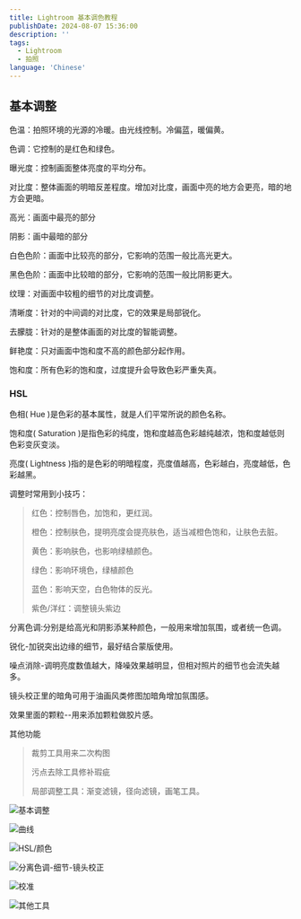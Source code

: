 ```yaml
---
title: Lightroom 基本调色教程
publishDate: 2024-08-07 15:36:00
description: ''
tags:
  - Lightroom
  - 拍照
language: 'Chinese'
---
```



## 基本调整

色温：拍照环境的光源的冷暖。由光线控制。冷偏蓝，暖偏黄。

色调：它控制的是红色和绿色。

曝光度：控制画面整体亮度的平均分布。

对比度：整体画面的明暗反差程度。增加对比度，画面中亮的地方会更亮，暗的地方会更暗。

高光：画面中最亮的部分

阴影：画中最暗的部分

白色色阶：画面中比较亮的部分，它影响的范围一般比高光更大。

黑色色阶：画面中比较暗的部分，它影响的范围一般比阴影更大。

纹理：对画面中较粗的细节的对比度调整。

清晰度：针对的中间调的对比度，它的效果是局部锐化。

去朦胧：针对的是整体画面的对比度的智能调整。

鲜艳度：只对画面中饱和度不高的颜色部分起作用。

饱和度：所有色彩的饱和度，过度提升会导致色彩严重失真。

### HSL

色相( Hue )是色彩的基本属性，就是人们平常所说的颜色名称。

饱和度( Saturation )是指色彩的纯度，饱和度越高色彩越纯越浓，饱和度越低则色彩变灰变淡。

亮度( Lightness )指的是色彩的明暗程度，亮度值越高，色彩越白，亮度越低，色彩越黑。

调整时常用到小技巧：

> 红色：控制唇色，加饱和，更红润。
> 
> 
> 橙色：控制肤色，提明亮度会提亮肤色，适当减橙色饱和，让肤色去脏。
> 
> 黄色：影响肤色，也影响绿植颜色。
> 
> 绿色：影响环境色，绿植颜色
> 
> 蓝色：影响天空，白色物体的反光。
> 
> 紫色/洋红：调整镜头紫边
> 

分离色调:分别是给高光和阴影添某种颜色，一般用来增加氛围，或者统一色调。

锐化-加锐突出边缘的细节，最好结合蒙版使用。

噪点消除-调明亮度数值越大，降噪效果越明显，但相对照片的细节也会流失越多。

镜头校正里的暗角可用于油画风类修图加暗角增加氛围感。

效果里面的颗粒--用来添加颗粒做胶片感。

其他功能

> 裁剪工具用来二次构图
> 
> 
> 污点去除工具修补瑕疵
> 
> 局部调整工具：渐变滤镜，径向滤镜，画笔工具。
> 

![基本调整](基本调整.png)

![曲线](曲线.png)

![HSL/颜色](HSL-颜色.png)

![分离色调-细节-镜头校正](分离色调-细节-镜头校正.png)

![校准](校准.png)

![其他工具](其他工具.png)